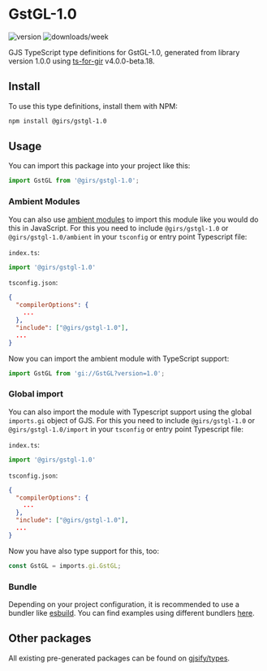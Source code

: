 
# GstGL-1.0

![version](https://img.shields.io/npm/v/@girs/gstgl-1.0)
![downloads/week](https://img.shields.io/npm/dw/@girs/gstgl-1.0)


GJS TypeScript type definitions for GstGL-1.0, generated from library version 1.0.0 using [ts-for-gir](https://github.com/gjsify/ts-for-gir) v4.0.0-beta.18.


## Install

To use this type definitions, install them with NPM:
```bash
npm install @girs/gstgl-1.0
```

## Usage

You can import this package into your project like this:
```ts
import GstGL from '@girs/gstgl-1.0';
```

### Ambient Modules

You can also use [ambient modules](https://github.com/gjsify/ts-for-gir/tree/main/packages/cli#ambient-modules) to import this module like you would do this in JavaScript.
For this you need to include `@girs/gstgl-1.0` or `@girs/gstgl-1.0/ambient` in your `tsconfig` or entry point Typescript file:

`index.ts`:
```ts
import '@girs/gstgl-1.0'
```

`tsconfig.json`:
```json
{
  "compilerOptions": {
    ...
  },
  "include": ["@girs/gstgl-1.0"],
  ...
}
```

Now you can import the ambient module with TypeScript support: 

```ts
import GstGL from 'gi://GstGL?version=1.0';
```

### Global import

You can also import the module with Typescript support using the global `imports.gi` object of GJS.
For this you need to include `@girs/gstgl-1.0` or `@girs/gstgl-1.0/import` in your `tsconfig` or entry point Typescript file:

`index.ts`:
```ts
import '@girs/gstgl-1.0'
```

`tsconfig.json`:
```json
{
  "compilerOptions": {
    ...
  },
  "include": ["@girs/gstgl-1.0"],
  ...
}
```

Now you have also type support for this, too:

```ts
const GstGL = imports.gi.GstGL;
```

### Bundle

Depending on your project configuration, it is recommended to use a bundler like [esbuild](https://esbuild.github.io/). You can find examples using different bundlers [here](https://github.com/gjsify/ts-for-gir/tree/main/examples).

## Other packages

All existing pre-generated packages can be found on [gjsify/types](https://github.com/gjsify/types).

